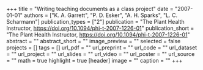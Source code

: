 +++
title = "Writing teaching documents as a class project"
date = "2007-01-01"
authors = ["K. A. Garrett", "P. D. Esker", "A. H. Sparks", "L. C. Scharmann"]
publication_types = ["2"]
publication = "The Plant Health Instructor, https://doi.org/10.1094/phi-t-2007-1226-01"
publication_short = "The Plant Health Instructor, https://doi.org/10.1094/phi-t-2007-1226-01"
abstract = ""
abstract_short = ""
image_preview = ""
selected = false
projects = []
tags = []
url_pdf = ""
url_preprint = ""
url_code = ""
url_dataset = ""
url_project = ""
url_slides = ""
url_video = ""
url_poster = ""
url_source = ""
math = true
highlight = true
[header]
image = ""
caption = ""
+++
